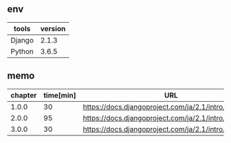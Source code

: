 ## env

| tools  | version |
| ------ | ------- |
| Django | 2.1.3   |
| Python | 3.6.5   |

## memo
| chapter | time[min] | URL                                                     |
| ------- | --------- | ------------------------------------------------------- |
| 1.0.0   | 30        | https://docs.djangoproject.com/ja/2.1/intro/tutorial01/ |
| 2.0.0   | 95        | https://docs.djangoproject.com/ja/2.1/intro/tutorial02/ |
| 3.0.0   | 30        | https://docs.djangoproject.com/ja/2.1/intro/tutorial03/ |